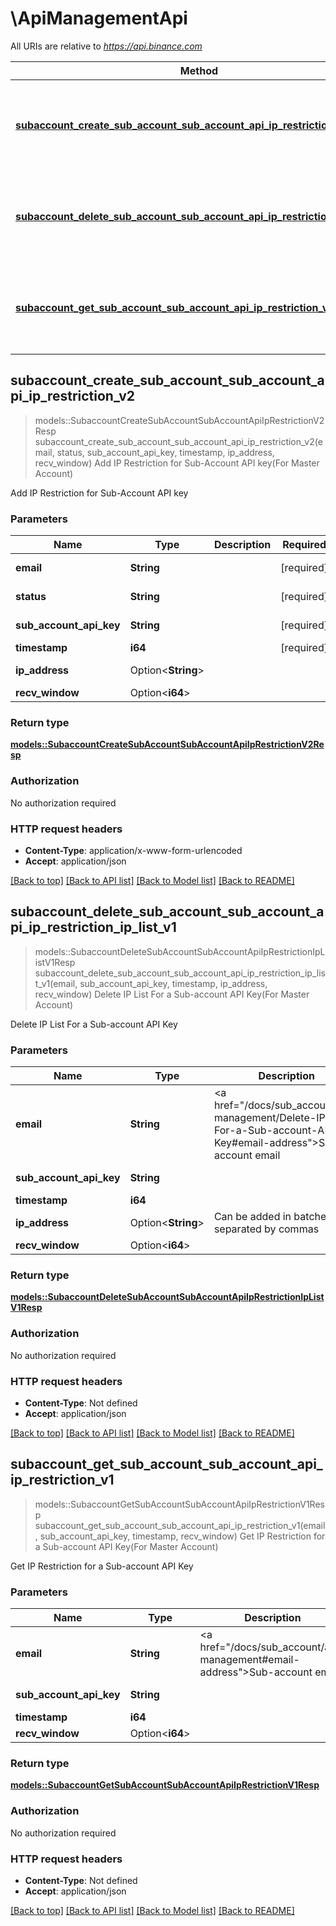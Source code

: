 # \ApiManagementApi

All URIs are relative to *https://api.binance.com*

Method | HTTP request | Description
------------- | ------------- | -------------
[**subaccount_create_sub_account_sub_account_api_ip_restriction_v2**](ApiManagementApi.md#subaccount_create_sub_account_sub_account_api_ip_restriction_v2) | **POST** /sapi/v2/sub-account/subAccountApi/ipRestriction | Add IP Restriction for Sub-Account API key(For Master Account)
[**subaccount_delete_sub_account_sub_account_api_ip_restriction_ip_list_v1**](ApiManagementApi.md#subaccount_delete_sub_account_sub_account_api_ip_restriction_ip_list_v1) | **DELETE** /sapi/v1/sub-account/subAccountApi/ipRestriction/ipList | Delete IP List For a Sub-account API Key(For Master Account)
[**subaccount_get_sub_account_sub_account_api_ip_restriction_v1**](ApiManagementApi.md#subaccount_get_sub_account_sub_account_api_ip_restriction_v1) | **GET** /sapi/v1/sub-account/subAccountApi/ipRestriction | Get IP Restriction for a Sub-account API Key(For Master Account)



## subaccount_create_sub_account_sub_account_api_ip_restriction_v2

> models::SubaccountCreateSubAccountSubAccountApiIpRestrictionV2Resp subaccount_create_sub_account_sub_account_api_ip_restriction_v2(email, status, sub_account_api_key, timestamp, ip_address, recv_window)
Add IP Restriction for Sub-Account API key(For Master Account)

Add IP Restriction for Sub-Account API key

### Parameters


Name | Type | Description  | Required | Notes
------------- | ------------- | ------------- | ------------- | -------------
**email** | **String** |  | [required] |[default to ]
**status** | **String** |  | [required] |[default to ]
**sub_account_api_key** | **String** |  | [required] |[default to ]
**timestamp** | **i64** |  | [required] |
**ip_address** | Option<**String**> |  |  |[default to ]
**recv_window** | Option<**i64**> |  |  |

### Return type

[**models::SubaccountCreateSubAccountSubAccountApiIpRestrictionV2Resp**](SubaccountCreateSubAccountSubAccountApiIpRestrictionV2Resp.md)

### Authorization

No authorization required

### HTTP request headers

- **Content-Type**: application/x-www-form-urlencoded
- **Accept**: application/json

[[Back to top]](#) [[Back to API list]](../README.md#documentation-for-api-endpoints) [[Back to Model list]](../README.md#documentation-for-models) [[Back to README]](../README.md)


## subaccount_delete_sub_account_sub_account_api_ip_restriction_ip_list_v1

> models::SubaccountDeleteSubAccountSubAccountApiIpRestrictionIpListV1Resp subaccount_delete_sub_account_sub_account_api_ip_restriction_ip_list_v1(email, sub_account_api_key, timestamp, ip_address, recv_window)
Delete IP List For a Sub-account API Key(For Master Account)

Delete IP List For a Sub-account API Key

### Parameters


Name | Type | Description  | Required | Notes
------------- | ------------- | ------------- | ------------- | -------------
**email** | **String** | <a href=\"/docs/sub_account/api-management/Delete-IP-List-For-a-Sub-account-API-Key#email-address\">Sub-account email</a> | [required] |[default to ]
**sub_account_api_key** | **String** |  | [required] |[default to ]
**timestamp** | **i64** |  | [required] |
**ip_address** | Option<**String**> | Can be added in batches, separated by commas |  |[default to ]
**recv_window** | Option<**i64**> |  |  |

### Return type

[**models::SubaccountDeleteSubAccountSubAccountApiIpRestrictionIpListV1Resp**](SubaccountDeleteSubAccountSubAccountApiIpRestrictionIpListV1Resp.md)

### Authorization

No authorization required

### HTTP request headers

- **Content-Type**: Not defined
- **Accept**: application/json

[[Back to top]](#) [[Back to API list]](../README.md#documentation-for-api-endpoints) [[Back to Model list]](../README.md#documentation-for-models) [[Back to README]](../README.md)


## subaccount_get_sub_account_sub_account_api_ip_restriction_v1

> models::SubaccountGetSubAccountSubAccountApiIpRestrictionV1Resp subaccount_get_sub_account_sub_account_api_ip_restriction_v1(email, sub_account_api_key, timestamp, recv_window)
Get IP Restriction for a Sub-account API Key(For Master Account)

Get IP Restriction for a Sub-account API Key

### Parameters


Name | Type | Description  | Required | Notes
------------- | ------------- | ------------- | ------------- | -------------
**email** | **String** | <a href=\"/docs/sub_account/api-management#email-address\">Sub-account email</a> | [required] |[default to ]
**sub_account_api_key** | **String** |  | [required] |[default to ]
**timestamp** | **i64** |  | [required] |
**recv_window** | Option<**i64**> |  |  |

### Return type

[**models::SubaccountGetSubAccountSubAccountApiIpRestrictionV1Resp**](SubaccountGetSubAccountSubAccountApiIpRestrictionV1Resp.md)

### Authorization

No authorization required

### HTTP request headers

- **Content-Type**: Not defined
- **Accept**: application/json

[[Back to top]](#) [[Back to API list]](../README.md#documentation-for-api-endpoints) [[Back to Model list]](../README.md#documentation-for-models) [[Back to README]](../README.md)

